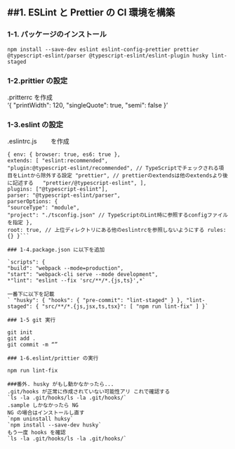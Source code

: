 ## ##1. ESLint と Prettier の CI 環境を構築  

### 1-1. パッケージのインストール  
```npm install --save-dev eslint eslint-config-prettier prettier @typescript-eslint/parser @typescript-eslint/eslint-plugin husky lint-staged```

### 1-2.prittier の設定  
.pritterrc を作成  
‘{
"printWidth": 120,
"singleQuote": true,
"semi": false
}’  

### 1-3.eslint の設定  
.eslintrc.js 　　を作成  
```module.exports =   
{ env: { browser: true, es6: true },  
extends: [ "eslint:recommended",  
"plugin:@typescript-eslint/recommended", // TypeScriptでチェックされる項目をLintから除外する設定 "prettier", // prettierのextendsは他のextendsより後に記述する   "prettier/@typescript-eslint", ],  
plugins: ["@typescript-eslint"],  
parser: "@typescript-eslint/parser",  
parserOptions: {  
"sourceType": "module",  
"project": "./tsconfig.json" // TypeScriptのLint時に参照するconfigファイルを指定 },  
root: true, // 上位ディレクトリにある他のeslintrcを参照しないようにする rules: {} }```  

### 1-4.package.json に以下を追加  

`scripts": {  
"build": "webpack --mode=production",  
"start": "webpack-cli serve --mode development",  
*"lint": "eslint --fix 'src/**/*.{js,ts}',*`  

一番下に以下を記載  
` "husky": { "hooks": { "pre-commit": "lint-staged" } }, "lint-staged": { "src/**/*.{js,jsx,ts,tsx}": [ "npm run lint-fix" ] }`  

### 1-5 git 実行  

git init  
git add .  
git commit -m “”  

### 1-6.eslint/prittier の実行  

npm run lint-fix  

###番外. husky がもし動かなかったら...  
.git/hooks が正常に作成されていない可能性アリ これで確認する  
`ls -la .git/hooks/ls -la .git/hooks/`  
.sample しかなかったら NG  
NG の場合はインストールし直す  
`npm uninstall huksy`  
`npm install --save-dev husky`  
もう一度 hooks を確認  
`ls -la .git/hooks/ls -la .git/hooks/`  
